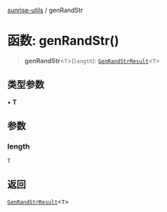 [sunrise-utils](../globals.md) / genRandStr

# 函数: genRandStr()

> **genRandStr**\<`T`\>(`length`): [`GenRandStrResult`](../type-aliases/GenRandStrResult.md)\<`T`\>

## 类型参数

• **T**

## 参数

### length

`T`

## 返回

[`GenRandStrResult`](../type-aliases/GenRandStrResult.md)\<`T`\>
